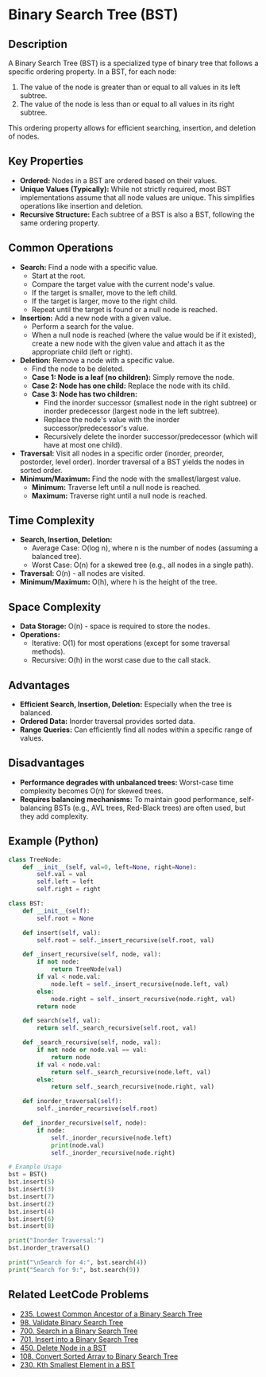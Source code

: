 # Binary Search Tree (BST)

## Description

A Binary Search Tree (BST) is a specialized type of binary tree that follows a specific ordering property. In a BST, for each node:

1. The value of the node is greater than or equal to all values in its left subtree.
2. The value of the node is less than or equal to all values in its right subtree.

This ordering property allows for efficient searching, insertion, and deletion of nodes.

## Key Properties

- **Ordered:** Nodes in a BST are ordered based on their values.
- **Unique Values (Typically):**  While not strictly required, most BST implementations assume that all node values are unique. This simplifies operations like insertion and deletion.
- **Recursive Structure:** Each subtree of a BST is also a BST, following the same ordering property.

## Common Operations

- **Search:** Find a node with a specific value.
  - Start at the root.
  - Compare the target value with the current node's value.
  - If the target is smaller, move to the left child.
  - If the target is larger, move to the right child.
  - Repeat until the target is found or a null node is reached.
- **Insertion:** Add a new node with a given value.
  - Perform a search for the value.
  - When a null node is reached (where the value would be if it existed), create a new node with the given value and attach it as the appropriate child (left or right).
- **Deletion:** Remove a node with a specific value.
  - Find the node to be deleted.
  - **Case 1: Node is a leaf (no children):** Simply remove the node.
  - **Case 2: Node has one child:** Replace the node with its child.
  - **Case 3: Node has two children:**
    - Find the inorder successor (smallest node in the right subtree) or inorder predecessor (largest node in the left subtree).
    - Replace the node's value with the inorder successor/predecessor's value.
    - Recursively delete the inorder successor/predecessor (which will have at most one child).
- **Traversal:** Visit all nodes in a specific order (inorder, preorder, postorder, level order). Inorder traversal of a BST yields the nodes in sorted order.
- **Minimum/Maximum:** Find the node with the smallest/largest value.
  - **Minimum:** Traverse left until a null node is reached.
  - **Maximum:** Traverse right until a null node is reached.

## Time Complexity

- **Search, Insertion, Deletion:**
  - Average Case: O(log n), where n is the number of nodes (assuming a balanced tree).
  - Worst Case: O(n) for a skewed tree (e.g., all nodes in a single path).
- **Traversal:** O(n) - all nodes are visited.
- **Minimum/Maximum:** O(h), where h is the height of the tree.

## Space Complexity

- **Data Storage:** O(n) - space is required to store the nodes.
- **Operations:**
  - Iterative: O(1) for most operations (except for some traversal methods).
  - Recursive: O(h) in the worst case due to the call stack.

## Advantages

- **Efficient Search, Insertion, Deletion:** Especially when the tree is balanced.
- **Ordered Data:** Inorder traversal provides sorted data.
- **Range Queries:** Can efficiently find all nodes within a specific range of values.

## Disadvantages

- **Performance degrades with unbalanced trees:**  Worst-case time complexity becomes O(n) for skewed trees.
- **Requires balancing mechanisms:** To maintain good performance, self-balancing BSTs (e.g., AVL trees, Red-Black trees) are often used, but they add complexity.

## Example (Python)

```python
class TreeNode:
    def __init__(self, val=0, left=None, right=None):
        self.val = val
        self.left = left
        self.right = right

class BST:
    def __init__(self):
        self.root = None

    def insert(self, val):
        self.root = self._insert_recursive(self.root, val)

    def _insert_recursive(self, node, val):
        if not node:
            return TreeNode(val)
        if val < node.val:
            node.left = self._insert_recursive(node.left, val)
        else:
            node.right = self._insert_recursive(node.right, val)
        return node

    def search(self, val):
        return self._search_recursive(self.root, val)

    def _search_recursive(self, node, val):
        if not node or node.val == val:
            return node
        if val < node.val:
            return self._search_recursive(node.left, val)
        else:
            return self._search_recursive(node.right, val)

    def inorder_traversal(self):
        self._inorder_recursive(self.root)

    def _inorder_recursive(self, node):
        if node:
            self._inorder_recursive(node.left)
            print(node.val)
            self._inorder_recursive(node.right)

# Example Usage
bst = BST()
bst.insert(5)
bst.insert(3)
bst.insert(7)
bst.insert(2)
bst.insert(4)
bst.insert(6)
bst.insert(8)

print("Inorder Traversal:")
bst.inorder_traversal()

print("\nSearch for 4:", bst.search(4))
print("Search for 9:", bst.search(9))
```

## Related LeetCode Problems

- [235. Lowest Common Ancestor of a Binary Search Tree](./0235-lowest-common-ancestor-of-a-binary-search-tree/README.md)
- [98. Validate Binary Search Tree](https://leetcode.com/problems/validate-binary-search-tree/)
- [700. Search in a Binary Search Tree](https://leetcode.com/problems/search-in-a-binary-search-tree/)
- [701. Insert into a Binary Search Tree](https://leetcode.com/problems/insert-into-a-binary-search-tree/)
- [450. Delete Node in a BST](https://leetcode.com/problems/delete-node-in-a-bst/)
- [108. Convert Sorted Array to Binary Search Tree](https://leetcode.com/problems/convert-sorted-array-to-binary-search-tree/)
- [230. Kth Smallest Element in a BST](https://leetcode.com/problems/kth-smallest-element-in-a-bst/)
